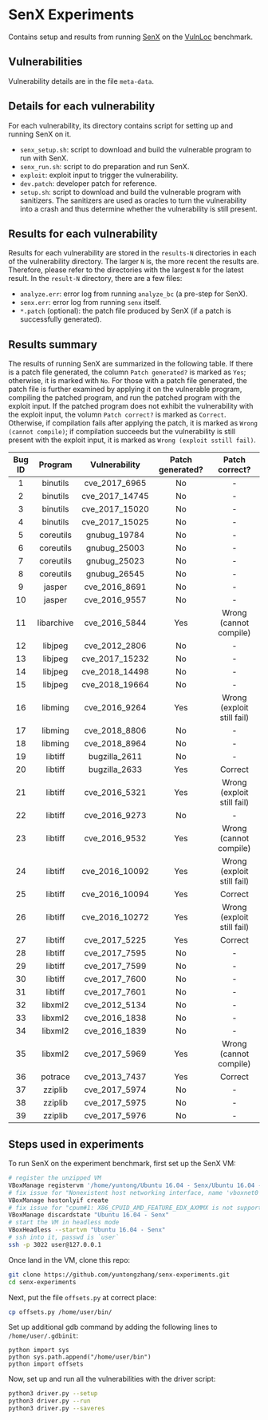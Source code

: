 # SenX Experiments

Contains setup and results from running [SenX](https://ieeexplore.ieee.org/abstract/document/8835226)
on the [VulnLoc](https://github.com/VulnLoc/VulnLoc) benchmark.


## Vulnerabilities

Vulnerability details are in the file `meta-data`.


## Details for each vulnerability

For each vulnerability, its directory contains script for setting up and running SenX on it.

- `senx_setup.sh`: script to download and build the vulnerable program to run with SenX.
- `senx_run.sh`: script to do preparation and run SenX.
- `exploit`: exploit input to trigger the vulnerability.
- `dev.patch`: developer patch for reference.
- `setup.sh`: script to download and build the vulnerable program with sanitizers. The sanitizers
are used as oracles to turn the vulnerability into a crash and thus determine whether the
vulnerability is still present.


## Results for each vulnerability

Results for each vulnerability are stored in the `results-N` directories in each of the vulnerability
directory. The larger `N` is, the more recent the results are. Therefore, please refer to the
directories with the largest `N` for the latest result. In the `result-N` directory, there are a few
files:

- `analyze.err`: error log from running `analyze_bc` (a pre-step for SenX).
- `senx.err`: error log from running `senx` itself.
- `*.patch` (optional): the patch file produced by SenX (if a patch is successfully generated).


## Results summary

The results of running SenX are summarized in the following table. If there is a patch file generated,
the column `Patch generated?` is marked as `Yes`; otherwise, it is marked with `No`. For those with
a patch file generated, the patch file is further examined by applying it on the vulnerable program,
compiling the patched program, and run the patched program with the exploit input. If the patched
program does not exhibit the vulnerability with the exploit input, the volumn `Patch correct?` is
marked as `Correct`. Otherwise, if compilation fails after applying the patch, it is marked as
`Wrong (cannot compile)`; if compilation succeeds but the vulnerability is still present with the
exploit input, it is marked as `Wrong (exploit sstill fail)`.


| Bug ID | Program | Vulnerability | Patch generated? | Patch correct? |
| :----: | :-----: | :-----------: | :--------------: | :------------: |
| 1 | binutils | cve_2017_6965 | No | - |
| 2 | binutils | cve_2017_14745 | No | - |
| 3 | binutils | cve_2017_15020 | No | - |
| 4 | binutils | cve_2017_15025 | No | - |
| 5 | coreutils | gnubug_19784 | No | - |
| 6 | coreutils | gnubug_25003 | No | - |
| 7 | coreutils | gnubug_25023 | No | - |
| 8 | coreutils | gnubug_26545 | No | - |
| 9 | jasper | cve_2016_8691 | No | - |
| 10 | jasper | cve_2016_9557 | No | - |
| 11 | libarchive | cve_2016_5844 | Yes | Wrong (cannot compile) |
| 12 | libjpeg | cve_2012_2806 | No | - |
| 13 | libjpeg | cve_2017_15232 | No | - |
| 14 | libjpeg | cve_2018_14498 | No | - |
| 15 | libjpeg | cve_2018_19664 | No | - |
| 16 | libming | cve_2016_9264 | Yes | Wrong (exploit still fail) |
| 17 | libming | cve_2018_8806 | No | - |
| 18 | libming | cve_2018_8964 | No | - |
| 19 | libtiff | bugzilla_2611 | No | - |
| 20 | libtiff | bugzilla_2633 | Yes | Correct |
| 21 | libtiff | cve_2016_5321 | Yes | Wrong (exploit still fail) |
| 22 | libtiff | cve_2016_9273 | No | - |
| 23 | libtiff | cve_2016_9532 | Yes | Wrong (cannot compile) |
| 24 | libtiff | cve_2016_10092 | Yes | Wrong (exploit still fail) |
| 25 | libtiff | cve_2016_10094 | Yes | Correct |
| 26 | libtiff | cve_2016_10272 | Yes | Wrong (exploit still fail) |
| 27 | libtiff | cve_2017_5225 | Yes | Correct |
| 28 | libtiff | cve_2017_7595 | No | - |
| 29 | libtiff | cve_2017_7599 | No | - |
| 30 | libtiff | cve_2017_7600 | No | - |
| 31 | libtiff | cve_2017_7601 | No | - |
| 32 | libxml2 | cve_2012_5134 | No | - |
| 33 | libxml2 | cve_2016_1838 | No | - |
| 34 | libxml2 | cve_2016_1839 | No | - |
| 35 | libxml2 | cve_2017_5969 | Yes | Wrong (cannot compile) |
| 36 | potrace | cve_2013_7437 | Yes | Correct |
| 37 | zziplib | cve_2017_5974 | No | - |
| 38 | zziplib | cve_2017_5975 | No | - |
| 39 | zziplib | cve_2017_5976 | No | - |


## Steps used in experiments

To run SenX on the experiment benchmark, first set up the SenX VM:

```bash
# register the unzipped VM
VBoxManage registervm '/home/yuntong/Ubuntu 16.04 - Senx/Ubuntu 16.04 - Senx.vbox'
# fix issue for "Nonexistent host networking interface, name 'vboxnet0' (VERR_INTERNAL_ERROR)"
VBoxManage hostonlyif create
# fix issue for "cpum#1: X86_CPUID_AMD_FEATURE_EDX_AXMMX is not supported by the host but has already exposed to the guest [ver=19 pass=final] (VERR_SSM_LOAD_CPUID_MISMATCH)"
VBoxManage discardstate "Ubuntu 16.04 - Senx"
# start the VM in headless mode
VBoxHeadless --startvm "Ubuntu 16.04 - Senx"
# ssh into it, passwd is `user`
ssh -p 3022 user@127.0.0.1
```

Once land in the VM, clone this repo:

```bash
git clone https://github.com/yuntongzhang/senx-experiments.git
cd senx-experiments
```

Next, put the file `offsets.py` at correct place:

```bash
cp offsets.py /home/user/bin/
```

Set up additional gdb command by adding the following lines to `/home/user/.gdbinit`:

```
python import sys
python sys.path.append("/home/user/bin")
python import offsets
```

Now, set up and run all the vulnerabilities with the driver script:

```bash
python3 driver.py --setup
python3 driver.py --run
python3 driver.py --saveres
```
